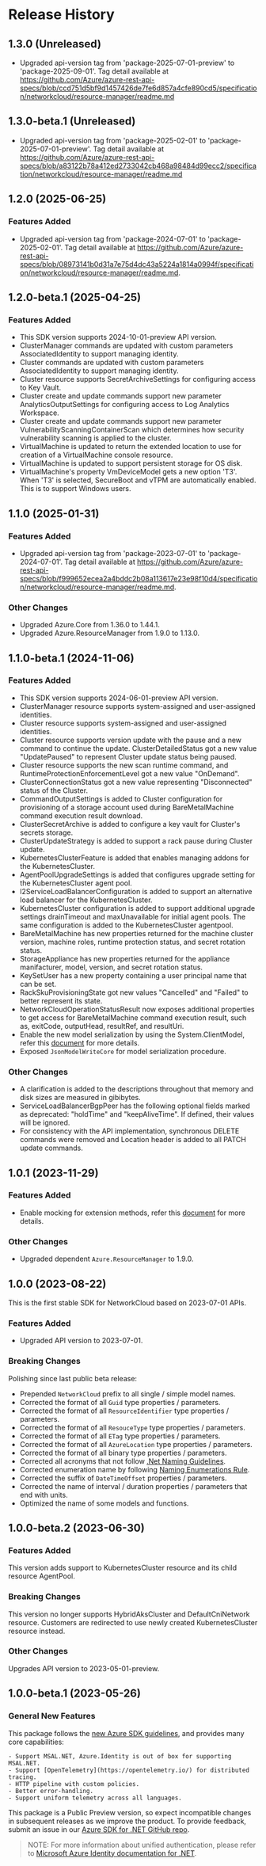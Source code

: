 # Release History

## 1.3.0 (Unreleased)

- Upgraded api-version tag from 'package-2025-07-01-preview' to 'package-2025-09-01'. Tag detail available at https://github.com/Azure/azure-rest-api-specs/blob/ccd751d5bf9d1457426de7fe6d857a4cfe890cd5/specification/networkcloud/resource-manager/readme.md

## 1.3.0-beta.1 (Unreleased)

- Upgraded api-version tag from 'package-2025-02-01' to 'package-2025-07-01-preview'. Tag detail available at https://github.com/Azure/azure-rest-api-specs/blob/a83122b78a412ed2733042cb468a98484d99ecc2/specification/networkcloud/resource-manager/readme.md

## 1.2.0 (2025-06-25)

### Features Added

- Upgraded api-version tag from 'package-2024-07-01' to 'package-2025-02-01'. Tag detail available at https://github.com/Azure/azure-rest-api-specs/blob/08973141b0d31a7e75d4dc43a5224a1814a0994f/specification/networkcloud/resource-manager/readme.md.

## 1.2.0-beta.1 (2025-04-25)

### Features Added

- This SDK version supports 2024-10-01-preview API version.
- ClusterManager commands are updated with custom parameters AssociatedIdentity to support managing identity.
- Cluster commands are updated with custom parameters AssociatedIdentity to support managing identity.
- Cluster resource supports SecretArchiveSettings for configuring access to Key Vault.
- Cluster create and update commands support new parameter AnalyticsOutputSettings for configuring access to Log Analytics Workspace.
- Cluster create and update commands support new parameter VulnerabilityScanningContainerScan which determines how security vulnerability scanning is applied to the cluster.
- VirtualMachine is updated to return the extended location to use for creation of a VirtualMachine console resource.
- VirtualMachine is updated to support persistent storage for OS disk.
- VirtualMachine's property VmDeviceModel gets a new option 'T3'. When 'T3' is selected, SecureBoot and vTPM are automatically enabled. This is to support Windows users.

## 1.1.0 (2025-01-31)

### Features Added

- Upgraded api-version tag from 'package-2023-07-01' to 'package-2024-07-01'. Tag detail available at https://github.com/Azure/azure-rest-api-specs/blob/f999652ecea2a4bddc2b08a113617e23e98f10d4/specification/networkcloud/resource-manager/readme.md.

### Other Changes

- Upgraded Azure.Core from 1.36.0 to 1.44.1.
- Upgraded Azure.ResourceManager from 1.9.0 to 1.13.0.

## 1.1.0-beta.1 (2024-11-06)

### Features Added

- This SDK version supports 2024-06-01-preview API version.
- ClusterManager resource supports system-assigned and user-assigned identities.
- Cluster resource supports system-assigned and user-assigned identities.
- Cluster resource supports version update with the pause and a new command to continue the update. ClusterDetailedStatus got a new value "UpdatePaused" to represent Cluster update status being paused.
- Cluster resource supports the new scan runtime command, and RuntimeProtectionEnforcementLevel got a new value "OnDemand".
- ClusterConnectionStatus got a new value representing "Disconnected" status of the Cluster.
- CommandOutputSettings is added to Cluster configuration for provisioning of a storage account used during BareMetalMachine command execution result download.
- ClusterSecretArchive is added to configure a key vault for Cluster's secrets storage.
- ClusterUpdateStrategy is added to support a rack pause during Cluster update.
- KubernetesClusterFeature is added that enables managing addons for the KubernetesCluster.
- AgentPoolUpgradeSettings is added that configures upgrade setting for the KubernetesCluster agent pool.
- l2ServiceLoadBalancerConfiguration is added to support an alternative load balancer for the KubernetesCluster.
- KubernetesCluster configuration is added to support additional upgrade settings drainTimeout and maxUnavailable for initial agent pools. The same configuration is added to the KubernetesCluster agentpool.
- BareMetalMachine has new properties returned for the machine cluster version, machine roles, runtime protection status, and secret rotation status.
- StorageAppliance has new properties returned for the appliance manifacturer, model, version, and secret rotation status.
- KeySetUser has a new property containing a user principal name that can be set.
- RackSkuProvisioningState got new values "Cancelled" and "Failed" to better represent its state.
- NetworkCloudOperationStatusResult now exposes additional properties to get access for BareMetalMachine command execution result, such as, exitCode, outputHead, resultRef, and resultUri.
- Enable the new model serialization by using the System.ClientModel, refer this [document](https://aka.ms/azsdk/net/mrw) for more details.
- Exposed `JsonModelWriteCore` for model serialization procedure.

### Other Changes

- A clarification is added to the descriptions throughout that memory and disk sizes are measured in gibibytes.
- ServiceLoadBalancerBgpPeer has the following optional fields marked as deprecated: "holdTime" and "keepAliveTime". If defined, their values will be ignored.
- For consistency with the API implementation, synchronous DELETE commands were removed and Location header is added to all PATCH update commands.

## 1.0.1 (2023-11-29)

### Features Added

- Enable mocking for extension methods, refer this [document](https://aka.ms/azsdk/net/mocking) for more details.

### Other Changes

- Upgraded dependent `Azure.ResourceManager` to 1.9.0.

## 1.0.0 (2023-08-22)

This is the first stable SDK for NetworkCloud based on 2023-07-01 APIs.

### Features Added

- Upgraded API version to 2023-07-01.

### Breaking Changes

Polishing since last public beta release:
- Prepended `NetworkCloud` prefix to all single / simple model names.
- Corrected the format of all `Guid` type properties / parameters.
- Corrected the format of all `ResourceIdentifier` type properties / parameters.
- Corrected the format of all `ResouceType` type properties / parameters.
- Corrected the format of all `ETag` type properties / parameters.
- Corrected the format of all `AzureLocation` type properties / parameters.
- Corrected the format of all binary type properties / parameters.
- Corrected all acronyms that not follow [.Net Naming Guidelines](https://learn.microsoft.com/dotnet/standard/design-guidelines/naming-guidelines).
- Corrected enumeration name by following [Naming Enumerations Rule](https://learn.microsoft.com/dotnet/standard/design-guidelines/names-of-classes-structs-and-interfaces#naming-enumerations).
- Corrected the suffix of `DateTimeOffset` properties / parameters.
- Corrected the name of interval / duration properties / parameters that end with units.
- Optimized the name of some models and functions.

## 1.0.0-beta.2 (2023-06-30)

### Features Added

This version adds support to KubernetesCluster resource and its child resource AgentPool.

### Breaking Changes

This version no longer supports HybridAksCluster and DefaultCniNetwork resource. Customers are redirected to use newly created KubernetesCluster resource instead.

### Other Changes

Upgrades API version to 2023-05-01-preview.

## 1.0.0-beta.1 (2023-05-26)

### General New Features

This package follows the [new Azure SDK guidelines](https://azure.github.io/azure-sdk/general_introduction.html), and provides many core capabilities:

    - Support MSAL.NET, Azure.Identity is out of box for supporting MSAL.NET.
    - Support [OpenTelemetry](https://opentelemetry.io/) for distributed tracing.
    - HTTP pipeline with custom policies.
    - Better error-handling.
    - Support uniform telemetry across all languages.

This package is a Public Preview version, so expect incompatible changes in subsequent releases as we improve the product. To provide feedback, submit an issue in our [Azure SDK for .NET GitHub repo](https://github.com/Azure/azure-sdk-for-net/issues).

> NOTE: For more information about unified authentication, please refer to [Microsoft Azure Identity documentation for .NET](https://learn.microsoft.com/dotnet/api/overview/azure/identity-readme?view=azure-dotnet).
